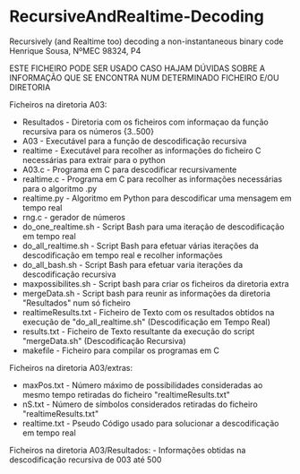# RecursiveAndRealtime-Decoding
Recursively (and Realtime too) decoding a non-instantaneous binary code
Henrique Sousa, NºMEC 98324, P4

ESTE FICHEIRO PODE SER USADO CASO HAJAM DÚVIDAS SOBRE A INFORMAÇÃO QUE SE ENCONTRA NUM DETERMINADO FICHEIRO E/OU DIRETORIA

Ficheiros na diretoria A03:
  - Resultados - Diretoria com os ficheiros com informaçao da função recursiva para os números {3..500}
  - A03 - Executável para a função de descodificação recursiva
  - realtime - Executável para recolher as informações do ficheiro C necessárias para extrair para o python
  - A03.c - Programa em C para descodificar recursivamente
  - realtime.c - Programa em C para recolher as informações necessárias para o algoritmo .py
  - realtime.py - Algoritmo em Python para descodificar uma mensagem em tempo real
  - rng.c - gerador de números
  - do_one_realtime.sh - Script Bash para uma iteração de descodificação em tempo real
  - do_all_realtime.sh - Script Bash para efetuar várias iterações da descodificação em tempo real e recolher informações
  - do_all_bash.sh - Script Bash para efetuar varia iterações da descodificação recursiva
  - maxpossibilites.sh - Script bash para criar os ficheiros da diretoria extra
  - mergeData.sh - Script bash para reunir as informações da diretoria "Resultados" num só ficheiro
  - realtimeResults.txt - Ficheiro de Texto com os resultados obtidos na execução de "do_all_realtime.sh" (Descodificação em Tempo Real)
  - results.txt - Ficheiro de Texto resultante da execução do script "mergeData.sh" (Descodificação Recursiva)
  - makefile - Ficheiro para compilar os programas em C

Ficheiros na diretoria A03/extras:
  - maxPos.txt - Número máximo de possibilidades consideradas ao mesmo tempo retiradas do ficheiro "realtimeResults.txt"
  - nS.txt - Número de símbolos considerados retiradas do ficheiro "realtimeResults.txt"
  - realtime.txt - Pseudo Código usado para solucionar a descodificação em tempo real
  
  Ficheiros na diretoria A03/Resultados:
    - Informações obtidas na descodificação recursiva de 003 até 500
